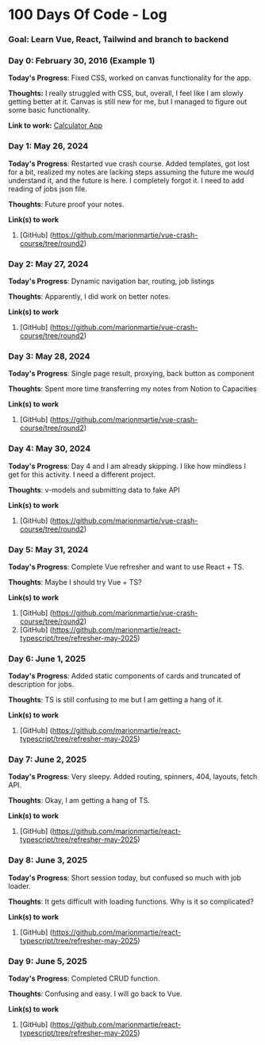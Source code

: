 # 100 Days Of Code - Log

### Goal: Learn Vue, React, Tailwind and branch to backend

### Day 0: February 30, 2016 (Example 1)

**Today's Progress**: Fixed CSS, worked on canvas functionality for the app.

**Thoughts:** I really struggled with CSS, but, overall, I feel like I am slowly getting better at it. Canvas is still new for me, but I managed to figure out some basic functionality.

**Link to work:** [Calculator App](http://www.example.com)

### Day 1: May 26, 2024

**Today's Progress**: Restarted vue crash course. Added templates, got lost for a bit, realized my notes are lacking steps assuming the future me would understand it, and the future is here. I completely forgot it. I need to add reading of jobs json file.

**Thoughts**: Future proof your notes.

**Link(s) to work**
1. [GitHub] (https://github.com/marionmartie/vue-crash-course/tree/round2)

### Day 2: May 27, 2024

**Today's Progress**: Dynamic navigation bar, routing, job listings

**Thoughts**: Apparently, I did work on better notes.

**Link(s) to work**
1. [GitHub] (https://github.com/marionmartie/vue-crash-course/tree/round2)

### Day 3: May 28, 2024

**Today's Progress**: Single page result, proxying, back button as component

**Thoughts**: Spent more time transferring my notes from Notion to Capacities

**Link(s) to work**
1. [GitHub] (https://github.com/marionmartie/vue-crash-course/tree/round2)

### Day 4: May 30, 2024

**Today's Progress**: Day 4 and I am already skipping. I like how mindless I get for this activity. I need a different project.

**Thoughts**: v-models and submitting data to fake API

**Link(s) to work**
1. [GitHub] (https://github.com/marionmartie/vue-crash-course/tree/round2)

### Day 5: May 31, 2024

**Today's Progress**: Complete Vue refresher and want to use React + TS.

**Thoughts**: Maybe I should try Vue + TS?

**Link(s) to work**
1. [GitHub] (https://github.com/marionmartie/vue-crash-course/tree/round2)
2. [GitHub] (https://github.com/marionmartie/react-typescript/tree/refresher-may-2025)

### Day 6: June 1, 2025

**Today's Progress**: Added static components of cards and truncated of description for jobs.

**Thoughts**: TS is still confusing to me but I am getting a hang of it.

**Link(s) to work**
1. [GitHub] (https://github.com/marionmartie/react-typescript/tree/refresher-may-2025)

### Day 7: June 2, 2025

**Today's Progress**: Very sleepy. Added routing, spinners, 404, layouts, fetch API.

**Thoughts**: Okay, I am getting a hang of TS.

**Link(s) to work**
1. [GitHub] (https://github.com/marionmartie/react-typescript/tree/refresher-may-2025)

### Day 8: June 3, 2025

**Today's Progress**: Short session today, but confused so much with job loader.

**Thoughts**: It gets difficult with loading functions. Why is it so complicated?

**Link(s) to work**
1. [GitHub] (https://github.com/marionmartie/react-typescript/tree/refresher-may-2025)

### Day 9: June 5, 2025

**Today's Progress**: Completed CRUD function. 

**Thoughts**: Confusing and easy. I will go back to Vue.

**Link(s) to work**
1. [GitHub] (https://github.com/marionmartie/react-typescript/tree/refresher-may-2025)